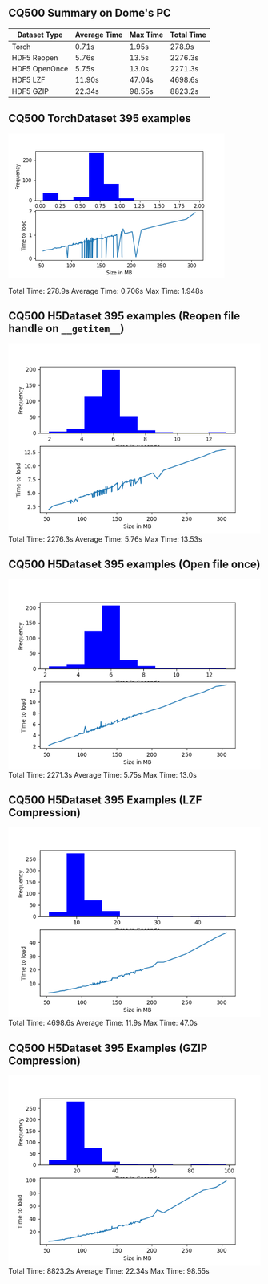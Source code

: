 ## CQ500 Summary on Dome's PC
| Dataset Type | Average Time | Max Time | Total Time |
|--------------|--------------|----------|------------|
| Torch        |   0.71s      |   1.95s  |  278.9s    |
| HDF5 Reopen  |   5.76s      |   13.5s  |  2276.3s   |
| HDF5 OpenOnce|   5.75s      |   13.0s  |  2271.3s   |
| HDF5 LZF     |   11.90s     |  47.04s  |  4698.6s   |
| HDF5 GZIP    |   22.34s     | 98.55s   |  8823.2s   |


## CQ500 TorchDataset 395 examples
![CQ500 Results on Domes PC](torch_volume_dataloaders/benchmarks/results/cq500_torch.png)

Total Time: 278.9s
Average Time: 0.706s
Max Time: 1.948s

## CQ500 H5Dataset 395 examples (Reopen file handle on `__getitem__`)
![CQ500 Results H5 Dome](torch_volume_dataloaders/benchmarks/results/cq500_hdf5_reopen.png)
Total Time: 2276.3s
Average Time: 5.76s
Max Time: 13.53s

## CQ500 H5Dataset 395 examples (Open file once)
![CQ500 Results H5 Dome](torch_volume_dataloaders/benchmarks/results/cq500_hdf5_openonce.png)
Total Time: 2271.3s
Average Time: 5.75s
Max Time: 13.0s

## CQ500 H5Dataset 395 Examples (LZF Compression)
![CQ500 Results H5 Dome](torch_volume_dataloaders/benchmarks/results/cq500_hdf5_lzf.png)
Total Time: 4698.6s
Average Time: 11.9s
Max Time: 47.0s

## CQ500 H5Dataset 395 Examples (GZIP Compression)
![CQ500 Results H5 Dome](torch_volume_dataloaders/benchmarks/results/cq500_hdf5_gzip.png)
Total Time: 8823.2s
Average Time: 22.34s
Max Time: 98.55s
